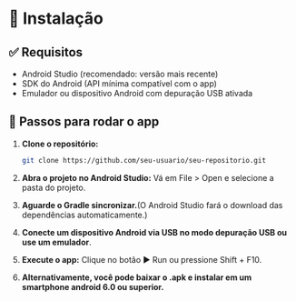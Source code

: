 # 📲 Instalação

## ✅ Requisitos

- Android Studio (recomendado: versão mais recente)
- SDK do Android (API mínima compatível com o app)
- Emulador ou dispositivo Android com depuração USB ativada

## 🚀 Passos para rodar o app

1. **Clone o repositório:**

   ```bash
   git clone https://github.com/seu-usuario/seu-repositorio.git

2.  **Abra o projeto no Android Studio:** Vá em File > Open e selecione a pasta do projeto.

3.  **Aguarde o Gradle sincronizar.**(O Android Studio fará o download das dependências automaticamente.)

4.  **Conecte um dispositivo Android via USB no modo depuração USB ou use um emulador**.

5.  **Execute o app:** Clique no botão ▶️ Run ou pressione Shift + F10.

6.  **Alternativamente, você pode baixar o .apk e instalar em um smartphone android 6.0 ou superior.**
